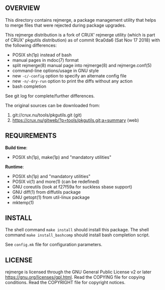OVERVIEW
--------
This directory contains rejmerge, a package management utility that
helps to merge files that were rejected during package upgrades.

This rejmerge distribution is a fork of CRUX' rejmerge utility (which
is part of CRUX' pkgutils distribution) as of commit 9ca0da6 (Sat Nov
17 2018) with the following differences:
- POSIX sh(1p) instead of bash
- manual pages in mdoc(7) format
- split rejmerge(8) manual page into rejmerge(8) and rejmerge.conf(5)
- command-line options/usage in GNU style
- new `-c/-config` option to specify an alternate config file
- new `-n/-dry-run` option to print the diffs without any action
- bash completion

See git log for complete/further differences.

The original sources can be downloaded from:
1. git://crux.nu/tools/pkgutils.git                        (git)
2. https://crux.nu/gitweb/?p=tools/pkgutils.git;a=summary  (web)


REQUIREMENTS
------------
**Build time**:
- POSIX sh(1p), make(1p) and "mandatory utilities"

**Runtime**:
- POSIX sh(1p) and "mandatory utilities"
- POSIX vi(1) and more(1) (can be redefined)
- GNU coreutils (look at f27f59a for suckless sbase support)
- GNU diff(1) from diffutils package
- GNU getopt(1) from util-linux package
- mktemp(1)

INSTALL
-------
The shell command `make install` should install this package.  The
shell command `make install_bashcomp` should install bash completion
script.

See `config.mk` file for configuration parameters.


LICENSE
-------
rejmerge is licensed through the GNU General Public License v2 or
later <https://gnu.org/licenses/gpl.html>.
Read the COPYING file for copying conditions.
Read the COPYRIGHT file for copyright notices.
